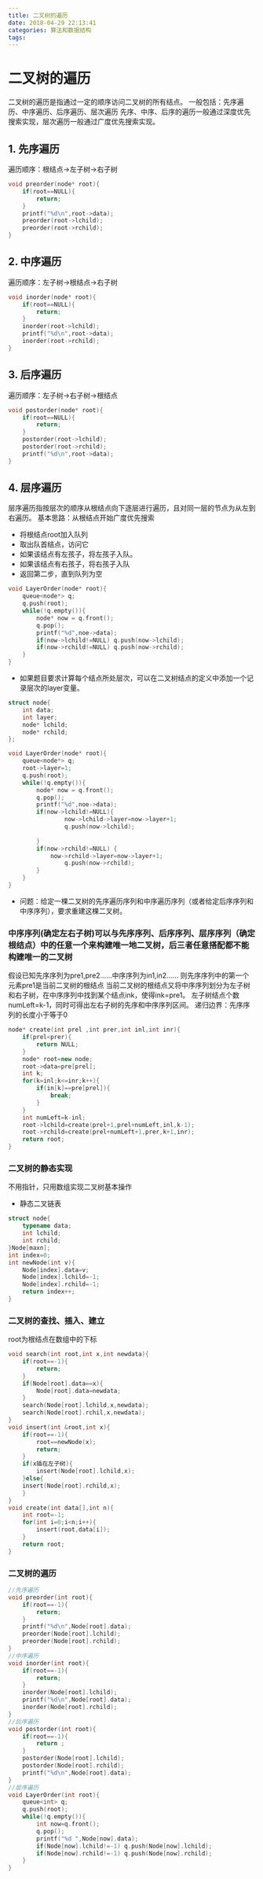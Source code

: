 ```yaml
---
title: 二叉树的遍历
date: 2018-04-29 22:13:41
categories: 算法和数据结构
tags:
---
```

# 二叉树的遍历
二叉树的遍历是指通过一定的顺序访问二叉树的所有结点。
一般包括：先序遍历、中序遍历、后序遍历、层次遍历
先序、中序、后序的遍历一般通过深度优先搜索实现，层次遍历一般通过广度优先搜索实现。
## 1. 先序遍历
遍历顺序：根结点->左子树->右子树
```cpp
void preorder(node* root){
    if(root==NULL){
        return;
    }
    printf("%d\n",root->data);
    preorder(root->lchild);
    preorder(root->rchild);
}
```
## 2. 中序遍历
遍历顺序：左子树->根结点->右子树
```cpp
void inorder(node* root){
    if(root==NULL){
        return;
    }
    inorder(root->lchild);
    printf("%d\n",root->data);
    inorder(root->rchild);
}
```
## 3. 后序遍历
遍历顺序：左子树->右子树->根结点
```cpp
void postorder(node* root){
    if(root==NULL){
        return;
    }
    postorder(root->lchild);
    postorder(root->rchild);
    printf("%d\n",root->data);
}
```
## 4. 层序遍历
层序遍历指按层次的顺序从根结点向下逐层进行遍历，且对同一层的节点为从左到右遍历。
基本思路：从根结点开始广度优先搜索
* 将根结点root加入队列
* 取出队首结点，访问它
* 如果该结点有左孩子，将左孩子入队。
* 如果该结点有右孩子，将右孩子入队
* 返回第二步，直到队列为空
```cpp
void LayerOrder(node* root){
    queue<node*> q;
    q.push(root);
    while(!q.empty()){
        node* now = q.front();
        q.pop();
        printf("%d",noe->data);
        if(now->lchild!=NULL) q.push(now->lchild);
        if(now->rchild!=NULL) q.push(now->rchild);
    }
}
```
* 如果题目要求计算每个结点所处层次，可以在二叉树结点的定义中添加一个记录层次的layer变量。
```cpp
struct node{
    int data;
    int layer;
    node* lchild;
    node* rchild;
};

void LayerOrder(node* root){
    queue<node*> q;
    root->layer=1;
    q.push(root);
    while(!q.empty()){
        node* now = q.front();
        q.pop();
        printf("%d",noe->data);
        if(now->lchild!=NULL){
                now->lchild->layer=now->layer+1;
                q.push(now->lchild);
                
        }
        if(now->rchild!=NULL) {
            now->rchild->layer=now->layer+1;
                q.push(now->rchild);
        }
    }
}
```
* 问题：给定一棵二叉树的先序遍历序列和中序遍历序列（或者给定后序序列和中序序列），要求重建这棵二叉树。
### 中序序列(确定左右子树)可以与先序序列、后序序列、层序序列（确定根结点）中的任意一个来构建唯一地二叉树，后三者任意搭配都不能构建唯一的二叉树
假设已知先序序列为pre1,pre2……中序序列为in1,in2……
则先序序列中的第一个元素pre1是当前二叉树的根结点
当前二叉树的根结点又将中序序列划分为左子树和右子树，在中序序列中找到某个结点ink，使得ink=pre1。
左子树结点个数numLeft=k-1，同时可得出左右子树的先序和中序序列区间。
递归边界：先序序列的长度小于等于0
```cpp
node* create(int prel ,int prer,int inl,int inr){
    if(prel<prer){
        return NULL;
    }
    node* root=new node;
    root->data=pre[prel];
    int k;
    for(k=inl;k<=inr;k++){
        if(in[k]==pre[prel]){
            break;
        }
    }
    int numLeft=k-inl;
    root->lchild=create(prel+1,prel+numLeft,inl,k-1);
    root->rchild=create(prel+numLeft+1,prer,k+1,inr);
    return root;
}
```
### 二叉树的静态实现
不用指针，只用数组实现二叉树基本操作
* 静态二叉链表
```cpp
struct node{
    typename data;
    int lchild;
    int rchild;
}Node[maxn];
int index=0;
int newNode(int v){
    Node[index].data=v;
    Node[index].lchild=-1;
    Node[index].rchild=-1;
    return index++;
}
```
### 二叉树的查找、插入、建立
root为根结点在数组中的下标
```cpp
void search(int root,int x,int newdata){
    if(root==-1){
        return;
    }
    if(Node[root].data==x){
        Node[root].data=newdata;
    }
    search(Node[root].lchild,x,newdata);
    search(Node[root].rchil,x,newdata);
}
void insert(int &root,int x){
    if(root==-1){
        root==newNode(x);
        return;
    }
    if(x插在左子树){
        insert(Node[root].lchild,x);
    }else{
    insert(Node[root].rchild,x);
    }
}
void create(int data[],int n){
    int root=-1;
    for(int i=0;i<n;i++){
        insert(root,data[i]);
    }
    return root;
}
```
### 二叉树的遍历
```cpp
//先序遍历
void preorder(int root){
    if(root==-1){
        return;
    }
    printf("%d\n",Node[root].data);
    preorder(Node[root].lchild);
    preorder(Node[root].rchild);
}
//中序遍历
void inorder(int root){
    if(root==-1){
        return;
    }
    inorder(Node[root].lchild);
    printf("%d\n",Node[root].data);
    inorder(Node[root].rchild);
}
//后序遍历
void postorder(int root){
    if(root==-1){
        return ;
    }
    postorder(Node[root].lchild);
    postorder(Node[root].rchild);
    printf("%d\n",Node[root].data);
}
//层序遍历
void LayerOrder(int root){
    queue<int> q;
    q.push(root);
    while(!q.empty()){
        int now=q.front();
        q.pop();
        printf("%d ",Node[now].data);
        if(Node[now].lchild!=-1) q.push(Node[now].lchild);
        if(Node[now].rchild!=-1) q.push(Node[now].rchild);
    }
}
```
